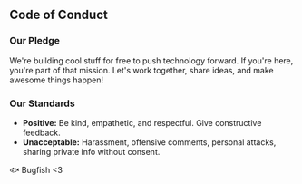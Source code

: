 ## Code of Conduct

### Our Pledge

We're building cool stuff for free to push technology forward. If you're here, you're part of that mission. Let's work together, share ideas, and make awesome things happen!

### Our Standards

*   **Positive:** Be kind, empathetic, and respectful. Give constructive feedback.
*   **Unacceptable:** Harassment, offensive comments, personal attacks, sharing private info without consent.

🐟 Bugfish <3